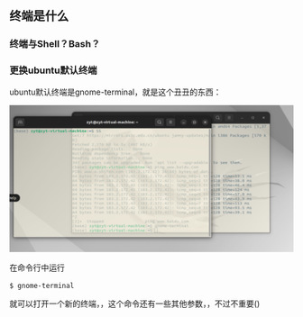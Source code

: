 ## 终端是什么

### 终端与Shell？Bash？



### 更换ubuntu默认终端

ubuntu默认终端是gnome-terminal，就是这个丑丑的东西：

![1708537043626](image/Terminal/1708537043626.png)

在命令行中运行

```
$ gnome-terminal
```

就可以打开一个新的终端，，这个命令还有一些其他参数，，不过不重要()
